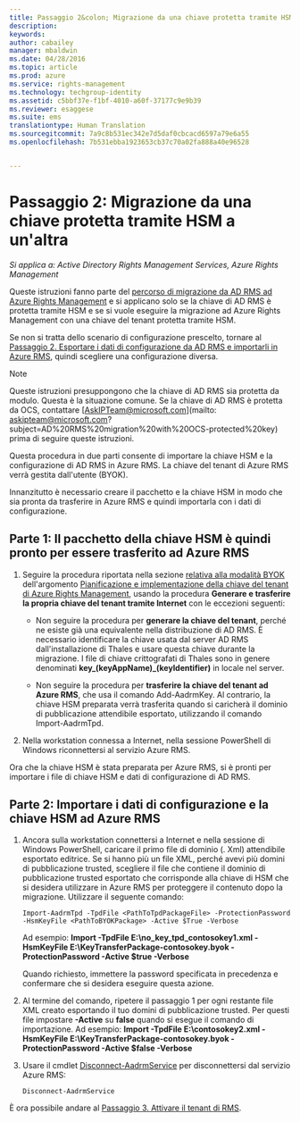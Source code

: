 ```yaml
---
title: Passaggio 2&colon; Migrazione da una chiave protetta tramite HSM a un'altra | Azure RMS
description: 
keywords: 
author: cabailey
manager: mbaldwin
ms.date: 04/28/2016
ms.topic: article
ms.prod: azure
ms.service: rights-management
ms.technology: techgroup-identity
ms.assetid: c5bbf37e-f1bf-4010-a60f-37177c9e9b39
ms.reviewer: esaggese
ms.suite: ems
translationtype: Human Translation
ms.sourcegitcommit: 7a9c8b531ec342e7d5daf0cbcacd6597a79e6a55
ms.openlocfilehash: 7b531ebba1923653cb37c70a02fa888a40e96528


---
```


# Passaggio 2: Migrazione da una chiave protetta tramite HSM a un'altra

*Si applica a: Active Directory Rights Management Services, Azure Rights Management*


Queste istruzioni fanno parte del [percorso di migrazione da AD RMS ad Azure Rights Management](migrate-from-ad-rms-to-azure-rms.md) e si applicano solo se la chiave di AD RMS è protetta tramite HSM e se si vuole eseguire la migrazione ad Azure Rights Management con una chiave del tenant protetta tramite HSM. 

Se non si tratta dello scenario di configurazione prescelto, tornare al [Passaggio 2. Esportare i dati di configurazione da AD RMS e importarli in Azure RMS](migrate-from-ad-rms-phase1.md#step-2-export-configuration-data-from-ad-rms-and-import-it-to-azure-rms), quindi scegliere una configurazione diversa.

> [!NOTE]
> Queste istruzioni presuppongono che la chiave di AD RMS sia protetta da modulo. Questa è la situazione comune. Se la chiave di AD RMS è protetta da OCS, contattare [AskIPTeam@microsoft.com](mailto: askipteam@microsoft.com?subject=AD%20RMS%20migration%20with%20OCS-protected%20key) prima di seguire queste istruzioni.

Questa procedura in due parti consente di importare la chiave HSM e la configurazione di AD RMS in Azure RMS. La chiave del tenant di Azure RMS verrà gestita dall'utente (BYOK).

Innanzitutto è necessario creare il pacchetto e la chiave HSM in modo che sia pronta da trasferire in Azure RMS e quindi importarla con i dati di configurazione.

## Parte 1: Il pacchetto della chiave HSM è quindi pronto per essere trasferito ad Azure RMS

1.  Seguire la procedura riportata nella sezione [relativa alla modalità BYOK](plan-implement-tenant-key.md#implementing-your-azure-rights-management-tenant-key) dell'argomento [Pianificazione e implementazione della chiave del tenant di Azure Rights Management](plan-implement-tenant-key.md), usando la procedura **Generare e trasferire la propria chiave del tenant tramite Internet** con le eccezioni seguenti:

    -   Non seguire la procedura per **generare la chiave del tenant**, perché ne esiste già una equivalente nella distribuzione di AD RMS. È necessario identificare la chiave usata dal server AD RMS dall'installazione di Thales e usare questa chiave durante la migrazione. I file di chiave crittografati di Thales sono in genere denominati **key_(keyAppName)_(keyIdentifier)** in locale nel server.

    -   Non seguire la procedura per **trasferire la chiave del tenant ad Azure RMS**, che usa il comando Add-AadrmKey.  Al contrario, la chiave HSM preparata verrà trasferita quando si caricherà il dominio di pubblicazione attendibile esportato, utilizzando il comando Import-AadrmTpd.

2.  Nella workstation connessa a Internet, nella sessione PowerShell di Windows riconnettersi al servizio Azure RMS.

Ora che la chiave HSM è stata preparata per Azure RMS, si è pronti per importare i file di chiave HSM e dati di configurazione di AD RMS.

## Parte 2: Importare i dati di configurazione e la chiave HSM ad Azure RMS

1.  Ancora sulla workstation connettersi a Internet e nella sessione di Windows PowerShell, caricare il primo file di dominio (. Xml) attendibile esportato editrice. Se si hanno più un file XML, perché avevi più domini di pubblicazione trusted, scegliere il file che contiene il dominio di pubblicazione trusted esportato che corrisponde alla chiave di HSM che si desidera utilizzare in Azure RMS per proteggere il contenuto dopo la migrazione. Utilizzare il seguente comando:

    ```
    Import-AadrmTpd -TpdFile <PathToTpdPackageFile> -ProtectionPassword -HsmKeyFile <PathToBYOKPackage> -Active $True -Verbose
    ```
    Ad esempio: **Import -TpdFile E:\no_key_tpd_contosokey1.xml  -HsmKeyFile E:\KeyTransferPackage-contosokey.byok -ProtectionPassword -Active $true -Verbose**

    Quando richiesto, immettere la password specificata in precedenza e confermare che si desidera eseguire questa azione.

2.  Al termine del comando, ripetere il passaggio 1 per ogni restante file XML creato esportando il tuo domini di pubblicazione trusted. Per questi file impostare **-Active** su **false** quando si esegue il comando di importazione.  Ad esempio: **Import -TpdFile E:\contosokey2.xml -HsmKeyFile E:\KeyTransferPackage-contosokey.byok -ProtectionPassword -Active $false -Verbose**

3.  Usare il cmdlet [Disconnect-AadrmService](http://msdn.microsoft.com/library/windowsazure/dn629416.aspx) per disconnettersi dal servizio Azure RMS:

    ```
    Disconnect-AadrmService
    ```

È ora possibile andare al [Passaggio 3. Attivare il tenant di RMS](migrate-from-ad-rms-phase1.md#step-3-activate-your-rms-tenant).




<!--HONumber=Jun16_HO4-->


